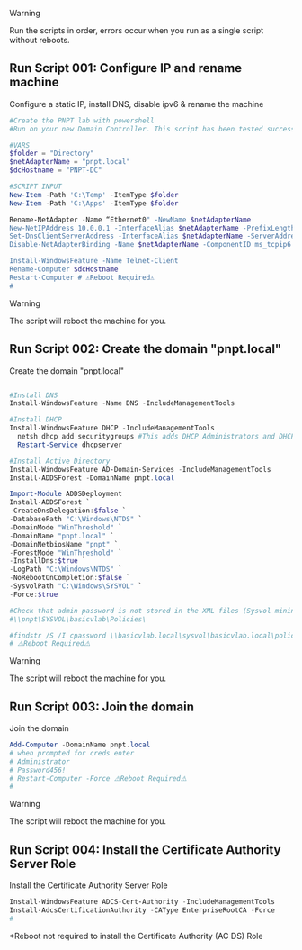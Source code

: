 > [!WARNING]
> Run the scripts in order, errors occur when you run as a single script without reboots.
## Run Script 001: Configure IP and rename machine
Configure a static IP, install DNS, disable ipv6 & rename the machine
```powershell
#Create the PNPT lab with powershell
#Run on your new Domain Controller. This script has been tested successfully in the author's lab environment.

#VARS
$folder = "Directory"
$netAdapterName = "pnpt.local"
$dcHostname = "PNPT-DC"

#SCRIPT INPUT
New-Item -Path 'C:\Temp' -ItemType $folder
New-Item -Path 'C:\Apps' -ItemType $folder

Rename-NetAdapter -Name “Ethernet0" -NewName $netAdapterName
New-NetIPAddress 10.0.0.1 -InterfaceAlias $netAdapterName -PrefixLength 24
Set-DnsClientServerAddress -InterfaceAlias $netAdapterName -ServerAddresses 127.0.0.1
Disable-NetAdapterBinding -Name $netAdapterName -ComponentID ms_tcpip6

Install-WindowsFeature -Name Telnet-Client
Rename-Computer $dcHostname
Restart-Computer # ⚠️Reboot Required⚠️
#
```
> [!WARNING]
> The script will reboot the machine for you.
## Run Script 002: Create the domain "pnpt.local"
Create the domain "pnpt.local"
```powershell

#Install DNS
Install-WindowsFeature -Name DNS -IncludeManagementTools

#Install DHCP
Install-WindowsFeature DHCP -IncludeManagementTools
  netsh dhcp add securitygroups #This adds DHCP Administrators and DHCP Users
  Restart-Service dhcpserver

#Install Active Directory
Install-WindowsFeature AD-Domain-Services -IncludeManagementTools
Install-ADDSForest -DomainName pnpt.local

Import-Module ADDSDeployment
Install-ADDSForest `
-CreateDnsDelegation:$false `
-DatabasePath "C:\Windows\NTDS" `
-DomainMode "WinThreshold" `
-DomainName "pnpt.local" `
-DomainNetbiosName "pnpt" `
-ForestMode "WinThreshold" `
-InstallDns:$true `
-LogPath "C:\Windows\NTDS" `
-NoRebootOnCompletion:$false `
-SysvolPath "C:\Windows\SYSVOL" `
-Force:$true

#Check that admin password is not stored in the XML files (Sysvol mining exploit)
#\\pnpt\SYSVOL\basicvlab\Policies\

#findstr /S /I cpassword \\basicvlab.local\sysvol\basicvlab.local\policies\*.xml
# ⚠️Reboot Required⚠️
```
> [!WARNING]
> The script will reboot the machine for you.
## Run Script 003: Join the domain
Join the domain
```powershell
Add-Computer -DomainName pnpt.local
# when prompted for creds enter
# Administrator
# Password456!
# Restart-Computer -Force ⚠️Reboot Required⚠️
#
```
> [!WARNING]
> The script will reboot the machine for you.
## Run Script 004: Install the Certificate Authority Server Role
Install the Certificate Authority Server Role
```powershell
Install-WindowsFeature ADCS-Cert-Authority -IncludeManagementTools
Install-AdcsCertificationAuthority -CAType EnterpriseRootCA -Force
#
```
*Reboot not required to install the Certificate Authority (AC DS) Role


